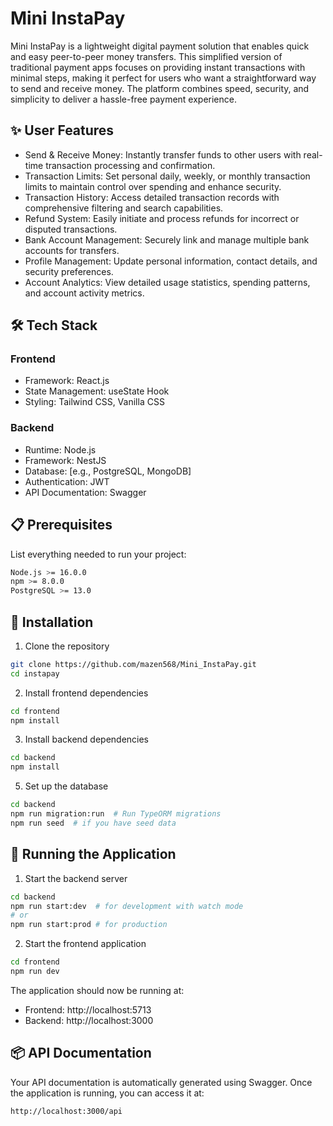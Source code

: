 # Mini InstaPay

Mini InstaPay is a lightweight digital payment solution that enables quick and easy peer-to-peer money transfers. This simplified version of traditional payment apps focuses on providing instant transactions with minimal steps, making it perfect for users who want a straightforward way to send and receive money. The platform combines speed, security, and simplicity to deliver a hassle-free payment experience.


## ✨ User Features

* Send & Receive Money: Instantly transfer funds to other users with real-time transaction processing and confirmation.
* Transaction Limits: Set personal daily, weekly, or monthly transaction limits to maintain control over spending and enhance security.
* Transaction History: Access detailed transaction records with comprehensive filtering and search capabilities.
* Refund System: Easily initiate and process refunds for incorrect or disputed transactions.
* Bank Account Management: Securely link and manage multiple bank accounts for transfers.
* Profile Management: Update personal information, contact details, and security preferences.
* Account Analytics: View detailed usage statistics, spending patterns, and account activity metrics.

## 🛠️ Tech Stack

### Frontend
* Framework: React.js
* State Management: useState Hook
* Styling: Tailwind CSS, Vanilla CSS

### Backend
* Runtime: Node.js
* Framework: NestJS
* Database: [e.g., PostgreSQL, MongoDB]
* Authentication: JWT
* API Documentation: Swagger

## 📋 Prerequisites

List everything needed to run your project:

```bash
Node.js >= 16.0.0
npm >= 8.0.0
PostgreSQL >= 13.0 
```

## 🔧 Installation

1. Clone the repository
```bash
git clone https://github.com/mazen568/Mini_InstaPay.git
cd instapay
```

2. Install frontend dependencies
```bash
cd frontend
npm install
```

3. Install backend dependencies
```bash
cd backend
npm install
```



5. Set up the database
```bash
cd backend
npm run migration:run  # Run TypeORM migrations
npm run seed  # if you have seed data
```

## 🚀 Running the Application

1. Start the backend server
```bash
cd backend
npm run start:dev  # for development with watch mode
# or
npm run start:prod # for production
```

2. Start the frontend application
```bash
cd frontend
npm run dev
```

The application should now be running at:
* Frontend: http://localhost:5713
* Backend: http://localhost:3000


## 📦 API Documentation

Your API documentation is automatically generated using Swagger. Once the application is running, you can access it at:

```
http://localhost:3000/api
```

